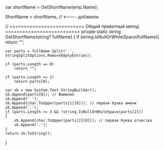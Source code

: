 var shortName = GetShortName(emp.Name);

ShortName = shortName, // <---- добавили

// ========================== Общий приватный метод ==========================
private static string GetShortName(string? fullName)
{
    if (string.IsNullOrWhiteSpace(fullName))
        return "";

    var parts = fullName.Split(' ', StringSplitOptions.RemoveEmptyEntries);

    if (parts.Length == 0)
        return "";

    if (parts.Length == 1)
        return parts[0];

    var sb = new System.Text.StringBuilder();
    sb.Append(parts[0]); // Фамилия
    sb.Append(' ');
    sb.Append(char.ToUpper(parts[1][0])); // первая буква имени
    sb.Append('.');
    if (parts.Length >= 3 && !string.IsNullOrWhiteSpace(parts[2]))
    {
        sb.Append(char.ToUpper(parts[2][0])); // первая буква отчества
        sb.Append('.');
    }
    return sb.ToString();
}
